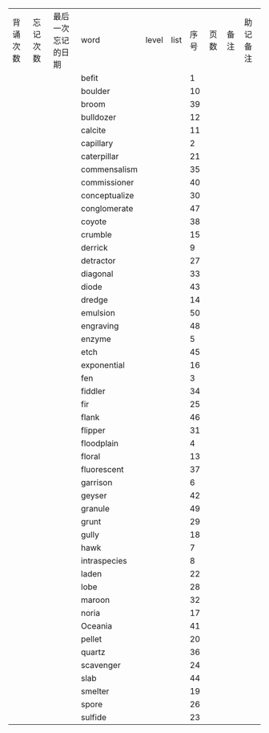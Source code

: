 |||||||||||
|:--|:--|:--|:--|:--|:--|:--|:--|:--|:--|
|背诵次数|忘记次数|最后一次忘记的日期|word|level|list|序号|页数|备注|助记备注|
||||befit|||1||||
||||boulder|||10||||
||||broom|||39||||
||||bulldozer|||12||||
||||calcite|||11||||
||||capillary|||2||||
||||caterpillar|||21||||
||||commensalism|||35||||
||||commissioner|||40||||
||||conceptualize|||30||||
||||conglomerate|||47||||
||||coyote|||38||||
||||crumble|||15||||
||||derrick|||9||||
||||detractor|||27||||
||||diagonal|||33||||
||||diode|||43||||
||||dredge|||14||||
||||emulsion|||50||||
||||engraving|||48||||
||||enzyme|||5||||
||||etch|||45||||
||||exponential|||16||||
||||fen|||3||||
||||fiddler|||34||||
||||fir|||25||||
||||flank|||46||||
||||flipper|||31||||
||||floodplain|||4||||
||||floral|||13||||
||||fluorescent|||37||||
||||garrison|||6||||
||||geyser|||42||||
||||granule|||49||||
||||grunt|||29||||
||||gully|||18||||
||||hawk|||7||||
||||intraspecies|||8||||
||||laden|||22||||
||||lobe|||28||||
||||maroon|||32||||
||||noria|||17||||
||||Oceania|||41||||
||||pellet|||20||||
||||quartz|||36||||
||||scavenger|||24||||
||||slab|||44||||
||||smelter|||19||||
||||spore|||26||||
||||sulfide|||23||||
